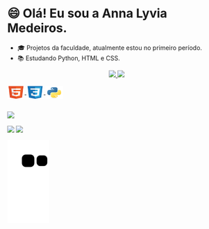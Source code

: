# 😄 Olá! Eu sou a Anna Lyvia Medeiros.
- 🎓 Projetos da faculdade, atualmente estou no primeiro período.
- 📚 Estudando Python, HTML e CSS.


<div align="center">
  <a href="https://github.com/lyviamedeiroos">
  <img height="180em" src="https://github-readme-stats.vercel.app/api?username=lyviamedeiroos&show_icons=true&theme=dracula&include_all_commits=true&count_private=true"/>
  <img height="180em" src="https://github-readme-stats.vercel.app/api/top-langs/?username=lyviamedeiroos&layout=compact&langs_count=7&theme=dracula"/>
</div>
<div style="display: inline_block"><br>

 
  <img align="center" alt="Lyvia-HTML" height="30" width="40" src="https://raw.githubusercontent.com/devicons/devicon/master/icons/html5/html5-original.svg">
  <img align="center" alt="Lyvia-CSS" height="30" width="40" src="https://raw.githubusercontent.com/devicons/devicon/master/icons/css3/css3-original.svg">
  <img align="center" alt="Lyvia-Python" height="30" width="40" src="https://raw.githubusercontent.com/devicons/devicon/master/icons/python/python-original.svg">
  
</div>
  
##
  
<div> 
  
  <a href="https://instagram.com/lyviamedeiroos" target="_blank"><img src="https://img.shields.io/badge/-Instagram-%23E4405F?style=for-the-badge&logo=instagram&logoColor=white" target="_blank"></a>

  <a href = "santosannslyvia@gmail.com"><img src="https://img.shields.io/badge/-Gmail-%23333?style=for-the-badge&logo=gmail&logoColor=white" target="_blank"></a>
  <a href="https://www.linkedin.com/in/lyviamedeiroos/" target="_blank"><img src="https://img.shields.io/badge/-LinkedIn-%230077B5?style=for-the-badge&logo=linkedin&logoColor=white" target="_blank"></a> 
 
  ![Snake animation](https://github.com/rafaballerini/rafaballerini/blob/output/github-contribution-grid-snake.svg)
 
</div>






